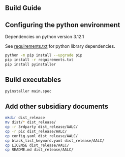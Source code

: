 ## Build Guide

## Configuring the python environment

Dependencies on python version 3.12.1

See [requirements.txt](requirements.txt) for python library dependencies.

```bash
python -m pip install --upgrade pip
pip install -r requirements.txt
pip install pyinstaller
```

## Build executables

```bash
pyinstaller main.spec
```

## Add other subsidiary documents

```bash
mkdir dist_release
mv dist/* dist_release/
cp -r 3rdparty dist_release/AALC/
cp -r pic dist_release/AALC/
cp config.yaml dist_release/AALC/
cp black_list_keyword.yaml dist_release/AALC/
cp LICENSE dist_release/AALC/
cp README.md dist_release/AALC/
```
